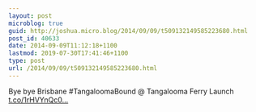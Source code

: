 ```yaml
---
layout: post
microblog: true
guid: http://joshua.micro.blog/2014/09/09/t509132149585223680.html
post_id: 40633
date: 2014-09-09T11:12:18+1100
lastmod: 2019-07-30T17:41:46+1100
type: post
url: /2014/09/09/t509132149585223680.html
---
```

Bye bye Brisbane #TangaloomaBound @ Tangalooma Ferry Launch [t.co/1rHVYnQc0...](http://t.co/1rHVYnQc0i)
